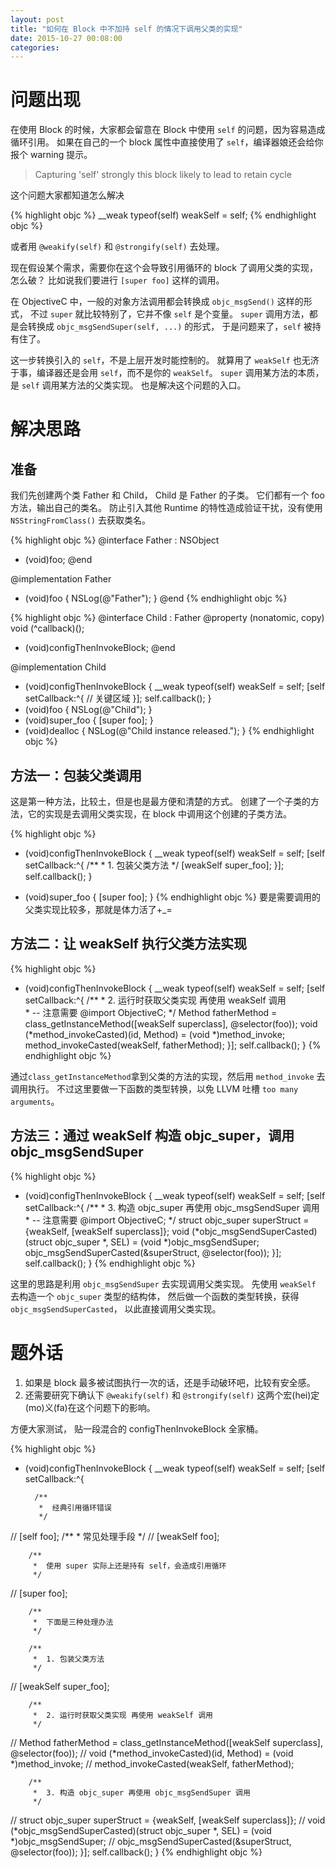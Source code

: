 ```yaml
---
layout: post
title: "如何在 Block 中不加持 self 的情况下调用父类的实现"
date: 2015-10-27 00:08:00
categories:
---
```

# 问题出现

在使用 Block 的时候，大家都会留意在 Block 中使用 `self` 的问题，因为容易造成循环引用。
如果在自己的一个 block 属性中直接使用了 `self`，编译器娘还会给你报个 warning 提示。

> Capturing 'self' strongly this block likely to lead to retain cycle

这个问题大家都知道怎么解决

{% highlight objc %}
__weak typeof(self) weakSelf = self;
{% endhighlight objc %}

或者用 `@weakify(self)` 和 `@strongify(self)` 去处理。

现在假设某个需求，需要你在这个会导致引用循环的 block 了调用父类的实现，怎么破？
比如说我们要进行 `[super foo]` 这样的调用。

在 ObjectiveC 中，一般的对象方法调用都会转换成 `objc_msgSend()` 这样的形式，
不过 `super` 就比较特别了，它并不像 `self` 是个变量。
`super` 调用方法，都是会转换成 `objc_msgSendSuper(self, ...)` 的形式，
于是问题来了，`self` 被持有住了。

这一步转换引入的 `self`，不是上层开发时能控制的。
就算用了 `weakSelf` 也无济于事，编译器还是会用 `self`，而不是你的 `weakSelf`。
`super` 调用某方法的本质，是 `self` 调用某方法的父类实现。
也是解决这个问题的入口。

# 解决思路

## 准备

我们先创建两个类 Father 和 Child， Child 是 Father 的子类。
它们都有一个 foo 方法，输出自己的类名。
防止引入其他 Runtime 的特性造成验证干扰，没有使用 `NSStringFromClass()` 去获取类名。

{% highlight objc %}
@interface Father : NSObject
- (void)foo;
@end

@implementation Father
- (void)foo {
    NSLog(@"Father");
}
@end
{% endhighlight objc %}

{% highlight objc %}
@interface Child : Father
@property (nonatomic, copy) void (^callback)();
- (void)configThenInvokeBlock;
@end

@implementation Child
- (void)configThenInvokeBlock {
    __weak typeof(self) weakSelf = self;
    [self setCallback:^{
        // 关键区域
    }];
    self.callback();
}
- (void)foo {
    NSLog(@"Child");
}
- (void)super_foo {
    [super foo];
}
- (void)dealloc {
    NSLog(@"Child instance released.");
}
{% endhighlight objc %}

## 方法一：包装父类调用

这是第一种方法，比较土，但是也是最方便和清楚的方式。
创建了一个子类的方法，它的实现是去调用父类实现，在 block 中调用这个创建的子类方法。

{% highlight objc %}
- (void)configThenInvokeBlock {
    __weak typeof(self) weakSelf = self;
    [self setCallback:^{
        /**
          *  1. 包装父类方法
          */
        [weakSelf super_foo];
    }];
    self.callback();
}

- (void)super_foo {
    [super foo];
}
{% endhighlight objc %}
要是需要调用的父类实现比较多，那就是体力活了+_=

## 方法二：让 weakSelf 执行父类方法实现

{% highlight objc %}
- (void)configThenInvokeBlock {
    __weak typeof(self) weakSelf = self;
    [self setCallback:^{
        /**
         *  2. 运行时获取父类实现 再使用 weakSelf 调用  
         *  -- 注意需要 @import ObjectiveC;
         */
        Method fatherMethod = class_getInstanceMethod([weakSelf superclass], @selector(foo));
        void (*method_invokeCasted)(id, Method) = (void *)method_invoke;
        method_invokeCasted(weakSelf, fatherMethod);
    }];
    self.callback();
}
{% endhighlight objc %}

通过`class_getInstanceMethod`拿到父类的方法的实现，然后用 `method_invoke` 去调用执行。
不过这里要做一下函数的类型转换，以免 LLVM 吐槽 `too many arguments`。

## 方法三：通过 weakSelf 构造 objc\_super，调用 objc_msgSendSuper

{% highlight objc %}
- (void)configThenInvokeBlock {
    __weak typeof(self) weakSelf = self;
    [self setCallback:^{
        /**
          *  3. 构造 objc_super 再使用 objc_msgSendSuper 调用
          *  -- 注意需要 @import ObjectiveC;
          */
        struct objc_super superStruct = {weakSelf, [weakSelf superclass]};
        void (*objc_msgSendSuperCasted)(struct objc_super *, SEL) = (void *)objc_msgSendSuper;
        objc_msgSendSuperCasted(&superStruct, @selector(foo));
    }];
    self.callback();
}
{% endhighlight objc %}

这里的思路是利用 `objc_msgSendSuper` 去实现调用父类实现。
先使用 `weakSelf` 去构造一个 `objc_super` 类型的结构体，
然后做一个函数的类型转换，获得`objc_msgSendSuperCasted`，
以此直接调用父类实现。

# 题外话

1. 如果是 block 最多被试图执行一次的话，还是手动破环吧，比较有安全感。
2. 还需要研究下确认下 `@weakify(self)` 和 `@strongify(self)` 这两个宏(hei)定(mo)义(fa)在这个问题下的影响。

方便大家测试， 贴一段混合的 configThenInvokeBlock 全家桶。

{% highlight objc %}
- (void)configThenInvokeBlock {
    __weak typeof(self) weakSelf = self;
    [self setCallback:^{

        /**
         *  经典引用循环错误
         */
//        [self foo];
        /**
         *  常见处理手段
         */
//        [weakSelf foo];


        /**
         *  使用 super 实际上还是持有 self，会造成引用循环
         */
//        [super foo];

        /**
         *  下面是三种处理办法
         */

        /**
         *  1. 包装父类方法
         */
//        [weakSelf super_foo];

        /**
         *  2. 运行时获取父类实现 再使用 weakSelf 调用
         */
//        Method fatherMethod = class_getInstanceMethod([weakSelf superclass], @selector(foo));
//        void (*method_invokeCasted)(id, Method) = (void *)method_invoke;
//        method_invokeCasted(weakSelf, fatherMethod);

        /**
         *  3. 构造 objc_super 再使用 objc_msgSendSuper 调用
         */
//        struct objc_super superStruct = {weakSelf, [weakSelf superclass]};
//        void (*objc_msgSendSuperCasted)(struct objc_super *, SEL) = (void *)objc_msgSendSuper;
//        objc_msgSendSuperCasted(&superStruct, @selector(foo));
    }];
    self.callback();
}
{% endhighlight objc %}

